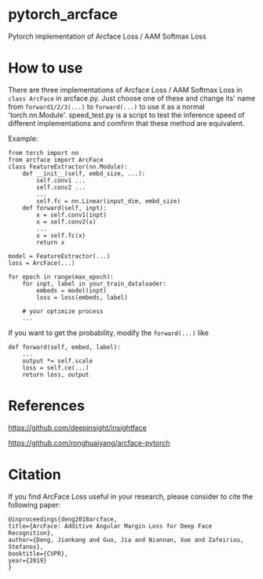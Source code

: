 # pytorch_arcface

Pytorch implementation of Arcface Loss / AAM Softmax Loss

# How to use

There are three implementations of Arcface Loss / AAM Softmax Loss in `class ArcFace` in arcface.py. Just choose one of these and change its' name from `forward1/2/3(...)` to `forward(...)` to use it as a normal 'torch.nn.Module'. speed_test.py is a script to test the inference speed of different implementations and comfirm that these method are equivalent.

Example:
```
from torch import nn
from arcface import ArcFace
class FeatureExtractor(nn.Module):
    def __init__(self, embd_size, ...):
        self.conv1 ...
        self.conv2 ...
        ...
        self.fc = nn.Linear(input_dim, embd_size)
    def forward(self, inpt):
        x = self.conv1(inpt)
        x = self.conv2(x)
        ...
        x = self.fc(x)
        return x

model = FeatureExtractor(...)
loss = ArcFace(...)

for epoch in range(max_epoch):
    for inpt, label in your_train_dataloader:
        embeds = model(inpt)
        loss = loss(embeds, label)
    
    # your optimize process
    ...

```

If you want to get the probability, modify the `forward(...)` like

```
def forward(self, embed, label):
    ...
    output *= self.scale
    loss = self.ce(...)
    return loss, output
```


# References
https://github.com/deepinsight/insightface

https://github.com/ronghuaiyang/arcface-pytorch

# Citation

If you find ArcFace Loss useful in your research, please consider to cite the following paper:

```
@inproceedings{deng2018arcface,
title={ArcFace: Additive Angular Margin Loss for Deep Face Recognition},
author={Deng, Jiankang and Guo, Jia and Niannan, Xue and Zafeiriou, Stefanos},
booktitle={CVPR},
year={2019}
}
```
